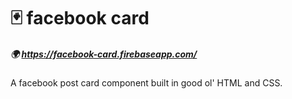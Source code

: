 # 🃏 facebook card

##### 🌍 <https://facebook-card.firebaseapp.com/>

A facebook post card component built in good ol' HTML and CSS.
